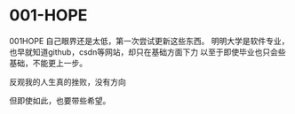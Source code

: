 # 001-HOPE
001HOPE
自己眼界还是太低，第一次尝试更新这些东西。
明明大学是软件专业，也早就知道github，csdn等网站，却只在基础方面下力
以至于即使毕业也只会些基础，不能更上一步。

反观我的人生真的挫败，没有方向

但即使如此，也要带些希望。

